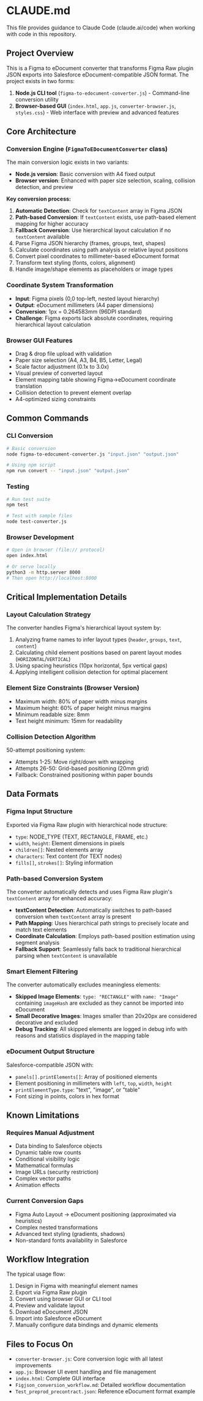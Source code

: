 # CLAUDE.md

This file provides guidance to Claude Code (claude.ai/code) when working with code in this repository.

## Project Overview

This is a Figma to eDocument converter that transforms Figma Raw plugin JSON exports into Salesforce eDocument-compatible JSON format. The project exists in two forms:

1. **Node.js CLI tool** (`figma-to-edocument-converter.js`) - Command-line conversion utility
2. **Browser-based GUI** (`index.html`, `app.js`, `converter-browser.js`, `styles.css`) - Web interface with preview and advanced features

## Core Architecture

### Conversion Engine (`FigmaToEDocumentConverter` class)
The main conversion logic exists in two variants:
- **Node.js version**: Basic conversion with A4 fixed output
- **Browser version**: Enhanced with paper size selection, scaling, collision detection, and preview

**Key conversion process:**
1. **Automatic Detection**: Check for `textContent` array in Figma JSON
2. **Path-based Conversion**: If `textContent` exists, use path-based element mapping for higher accuracy
3. **Fallback Conversion**: Use hierarchical layout calculation if no `textContent` available
4. Parse Figma JSON hierarchy (frames, groups, text, shapes)
5. Calculate coordinates using path analysis or relative layout positions  
6. Convert pixel coordinates to millimeter-based eDocument format
7. Transform text styling (fonts, colors, alignment)
8. Handle image/shape elements as placeholders or image types

### Coordinate System Transformation
- **Input**: Figma pixels (0,0 top-left, nested layout hierarchy)
- **Output**: eDocument millimeters (A4 paper dimensions)
- **Conversion**: 1px = 0.264583mm (96DPI standard)
- **Challenge**: Figma exports lack absolute coordinates, requiring hierarchical layout calculation

### Browser GUI Features
- Drag & drop file upload with validation
- Paper size selection (A4, A3, B4, B5, Letter, Legal)
- Scale factor adjustment (0.1x to 3.0x)
- Visual preview of converted layout
- Element mapping table showing Figma→eDocument coordinate translation
- Collision detection to prevent element overlap
- A4-optimized sizing constraints

## Common Commands

### CLI Conversion
```bash
# Basic conversion
node figma-to-edocument-converter.js "input.json" "output.json"

# Using npm script
npm run convert -- "input.json" "output.json"
```

### Testing
```bash
# Run test suite
npm test

# Test with sample files
node test-converter.js
```

### Browser Development
```bash
# Open in browser (file:// protocol)
open index.html

# Or serve locally
python3 -m http.server 8000
# Then open http://localhost:8000
```

## Critical Implementation Details

### Layout Calculation Strategy
The converter handles Figma's hierarchical layout system by:
1. Analyzing frame names to infer layout types (`header`, `groups`, `text`, `content`)
2. Calculating child element positions based on parent layout modes (`HORIZONTAL`/`VERTICAL`)
3. Using spacing heuristics (10px horizontal, 5px vertical gaps)
4. Applying intelligent collision detection for optimal placement

### Element Size Constraints (Browser Version)
- Maximum width: 80% of paper width minus margins
- Maximum height: 60% of paper height minus margins  
- Minimum readable size: 8mm
- Text height minimum: 15mm for readability

### Collision Detection Algorithm
50-attempt positioning system:
- Attempts 1-25: Move right/down with wrapping
- Attempts 26-50: Grid-based positioning (20mm grid)
- Fallback: Constrained positioning within paper bounds

## Data Formats

### Figma Input Structure
Exported via Figma Raw plugin with hierarchical node structure:
- `type`: NODE_TYPE (TEXT, RECTANGLE, FRAME, etc.)
- `width`, `height`: Element dimensions in pixels
- `children[]`: Nested elements array
- `characters`: Text content (for TEXT nodes)
- `fills[]`, `strokes[]`: Styling information

### Path-based Conversion System

The converter automatically detects and uses Figma Raw plugin's `textContent` array for enhanced accuracy:
- **textContent Detection**: Automatically switches to path-based conversion when `textContent` array is present
- **Path Mapping**: Uses hierarchical path strings to precisely locate and match text elements
- **Coordinate Calculation**: Employs path-based position estimation using segment analysis
- **Fallback Support**: Seamlessly falls back to traditional hierarchical parsing when `textContent` is unavailable

### Smart Element Filtering

The converter automatically excludes meaningless elements:
- **Skipped Image Elements**: `type: "RECTANGLE"` with `name: "Image"` containing `imageHash` are excluded as they cannot be imported into eDocument
- **Small Decorative Images**: Images smaller than 20x20px are considered decorative and excluded
- **Debug Tracking**: All skipped elements are logged in debug info with reasons and statistics displayed in the mapping table

### eDocument Output Structure
Salesforce-compatible JSON with:
- `panels[].printElements[]`: Array of positioned elements
- Element positioning in millimeters with `left`, `top`, `width`, `height`
- `printElementType.type`: "text", "image", or "table"
- Font sizing in points, colors in hex format

## Known Limitations

### Requires Manual Adjustment
- Data binding to Salesforce objects
- Dynamic table row counts
- Conditional visibility logic
- Mathematical formulas
- Image URLs (security restriction)
- Complex vector paths
- Animation effects

### Current Conversion Gaps
- Figma Auto Layout → eDocument positioning (approximated via heuristics)
- Complex nested transformations
- Advanced text styling (gradients, shadows)
- Non-standard fonts availability in Salesforce

## Workflow Integration

The typical usage flow:
1. Design in Figma with meaningful element names
2. Export via Figma Raw plugin
3. Convert using browser GUI or CLI tool
4. Preview and validate layout
5. Download eDocument JSON
6. Import into Salesforce eDocument
7. Manually configure data bindings and dynamic elements

## Files to Focus On

- `converter-browser.js`: Core conversion logic with all latest improvements
- `app.js`: Browser UI event handling and file management  
- `index.html`: Complete GUI interface
- `Figjson_conversion_workflow.md`: Detailed workflow documentation
- `Test_preprod_precontract.json`: Reference eDocument format example